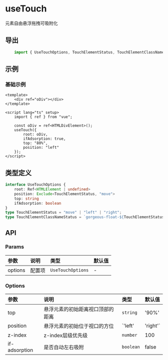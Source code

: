 # useTouch

元素自由悬浮拖拽可吸附化

## 导出

```ts
    import { UseTouchOptions, TouchElementStatus, TouchElementClassNameStatus, useTouch } from "@codegorgeous/gorgeous-ui";
```

## 示例

### 基础示例

```vue
<template>
    <div ref="oDiv"></div>
</template>

<script lang="ts" setup>
    import { ref } from "vue";

    const oDiv = ref<HTMLDivElement>();
    useTouch({
        root: oDiv,
        ifAdsorption: true,
        top: "80%",
        position: "left"
    });
</script>
```

## 类型定义

```ts
interface UseTouchOptions {
    root: Ref<HTMLElement | undefined>
    position: Exclude<TouchElementStatus, "move">
    top: string
    ifAdsorption: boolean
}
type TouchElementStatus = "move" | "left" | "right";
type TouchElementClassNameStatus = `gorgeous-float-${TouchElementStatus}`
```

## API

### Params
| 参数 | 说明 | 类型 | 默认值 |
| :- | :- | :- | :- |
| options | 配置项 | `UseTouchOptions` | - |

### Options
| 参数 | 说明 | 类型 | 默认值 |
| :- | :- | :- | :- |
| top | 悬浮元素的初始距离视口顶部的距离 | `string` | '90%' |
| position | 悬浮元素的初始位于视口的方位 | `'left' | 'right'` | 'right' |
| z-index | z-index层级优先级 | `number` | 100 |
| if-adsorption | 是否自动左右吸附 | `boolean` | false |
